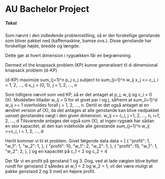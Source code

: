 # AU Bachelor Project




##### Tekst
Som nævnt i den indledende problemstilling, så er der forskellige genstande som bliver pakket ned (kaffemaskine, bamse ovs.). Disse genstande har forskellige højde, bredde og længde.

Dette gør at hvert dimension i rygsækken får en begrænsning. 




Dermed vil the knapsack problem (KP) kunne generalisert til d-dimensional knapsack problem (d-KP)

(d-KP)
maximize sum_(j=1)^n p_j x_j
subject to sum_(j=1)^n w_ij x_j <= c_i, i = 1, 2, ..., d
x_j = {0, 1}, j = 1, 2, ..., n 

Som tidligere nævnt som ved KP, så er det antaget at p_j, w_ij og c_i > 0 (X). Moddellen tillader w_ij = 0 for et givet par i og j, såfremt at sum_(i=1)^d w_ij >= 1 overholdes forall j = 1, 2, ..., n. Dertil er det også antaget at en ændret version af (X), da det antages at alle genstande kan blive nedpakket uanset genstandes vægt i den given dimension.
w_ij <= c_i, j =1, 2, ..., n,    i=1, 2, ..., d
Tilsvarende antages det også som (X), at ingen rygsæk har sådan en stor kapacitet, at den kan indeholde alle genstande
sum_(j=1)^n w_ij >=c_i, i = 1, 2, ..., d



Hertil kommer vi til et problem. Givet følgende data
data = [
    {
        "profit": 1,
        "w_1": 1,
        "w_2": 1,
    },
    {
        "profit": 10,
        "w_1": 2,
        "w_2": 1,
    },
    {
        "profit": 15,
        "w_1": 1,
        "w_2": 2,
    },
]
og en kapacitet på c_1 = 2 og c_2 = 4

Der får vi en profit på genstand 1 og 3. Dog, ved at lade vægten blive byttet rundt for genstand 2 således at w_1 = 2 og w_2 = 1, vil det være muligt at pakke genstand 2 og 3 med en højere profit.